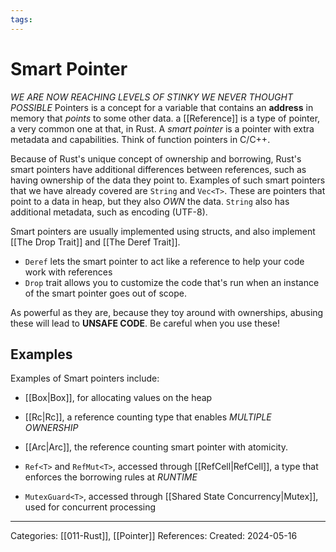 ```yaml
---
tags:
---
```

# Smart Pointer
_WE ARE NOW REACHING LEVELS OF STINKY WE NEVER THOUGHT POSSIBLE_
Pointers is a concept for a variable that contains an **address** in memory that _points_ to some other data. a [[Reference]] is a type of pointer, a very common one at that, in Rust. A _smart pointer_ is a pointer with extra metadata and capabilities. Think of function pointers in C/C++. 

Because of Rust's unique concept of ownership and borrowing, Rust's smart pointers have additional differences between references, such as having ownership of the data they point to. Examples of such smart pointers that we have already covered are ```String``` and ```Vec<T>```. These are pointers that point to a data in heap, but they also _OWN_ the data. ```String``` also has additional metadata, such as encoding (UTF-8). 

Smart pointers are usually implemented using structs, and also implement [[The Drop Trait]] and [[The Deref Trait]]. 
- ```Deref``` lets the smart pointer to act like a reference to help your code work with references
- ```Drop``` trait allows you to customize the code that's run when an instance of the smart pointer goes out of scope.

As powerful as they are, because they toy around with ownerships, abusing these will lead to **UNSAFE CODE**. Be careful when you use these!
## Examples
Examples of Smart pointers include: 
- [[Box|Box<T>]], for allocating values on the heap

- [[Rc|Rc<T>]], a reference counting type that enables _MULTIPLE OWNERSHIP_

- [[Arc|Arc<T>]], the reference counting smart pointer with atomicity.
- ```Ref<T>``` and ```RefMut<T>```, accessed through [[RefCell|RefCell<T>]], a type that enforces the borrowing rules at _RUNTIME_
- ```MutexGuard<T>```, accessed through [[Shared State Concurrency|Mutex<T>]], used for concurrent processing


---
Categories: [[011-Rust]], [[Pointer]] 
References:
Created: 2024-05-16
